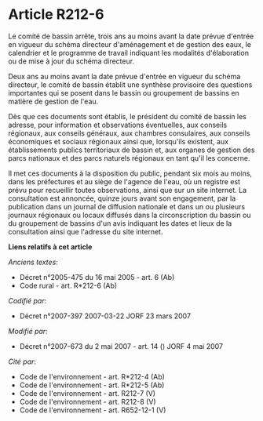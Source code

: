 # Article R212-6

Le comité de bassin arrête, trois ans au moins avant la date prévue d'entrée en vigueur du schéma directeur d'aménagement et
de gestion des eaux, le calendrier et le programme de travail indiquant les modalités d'élaboration ou de mise à jour du
schéma directeur.

Deux ans au moins avant la date prévue d'entrée en vigueur du schéma directeur, le comité de bassin établit une synthèse
provisoire des questions importantes qui se posent dans le bassin ou groupement de bassins en matière de gestion de l'eau.

Dès que ces documents sont établis, le président du comité de bassin les adresse, pour information et observations
éventuelles, aux conseils régionaux, aux conseils généraux, aux chambres consulaires, aux conseils économiques et sociaux
régionaux ainsi que, lorsqu'ils existent, aux établissements publics territoriaux de bassin et, aux organes de gestion des
parcs nationaux et des parcs naturels régionaux en tant qu'il les concerne.

Il met ces documents à la disposition du public, pendant six mois au moins, dans les préfectures et au siège de l'agence de
l'eau, où un registre est prévu pour recueillir toutes observations, ainsi que sur un site internet. La consultation est
annoncée, quinze jours avant son engagement, par la publication dans un journal de diffusion nationale et dans un ou
plusieurs journaux régionaux ou locaux diffusés dans la circonscription du bassin ou du groupement de bassins d'un avis
indiquant les dates et lieux de la consultation ainsi que l'adresse du site internet.

**Liens relatifs à cet article**

_Anciens textes_:

  - Décret n°2005-475 du 16 mai 2005 - art. 6 (Ab)
  - Code rural - art. R*212-6 (Ab)

_Codifié par_:

  - Décret n°2007-397 2007-03-22 JORF 23 mars 2007

_Modifié par_:

  - Décret n°2007-673 du 2 mai 2007 - art. 14 () JORF 4 mai 2007

_Cité par_:

  - Code de l'environnement - art. R*212-4 (Ab)
  - Code de l'environnement - art. R*212-5 (Ab)
  - Code de l'environnement - art. R212-7 (V)
  - Code de l'environnement - art. R212-8 (V)
  - Code de l'environnement - art. R652-12-1 (V)
